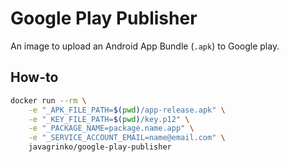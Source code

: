 # Google Play Publisher

An image to upload an Android App Bundle (`.apk`) to Google play.

## How-to

```sh
docker run --rm \
	-e "_APK_FILE_PATH=$(pwd)/app-release.apk" \
	-e "_KEY_FILE_PATH=$(pwd)/key.p12" \
	-e "_PACKAGE_NAME=package.name.app" \
	-e "_SERVICE_ACCOUNT_EMAIL=name@email.com" \
	javagrinko/google-play-publisher
```
